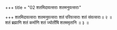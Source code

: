 +++
title = "02 शतमिदावत्सराः शतमनुवत्सराः"

+++
शतमिदावत्सराः शतमनुवत्सराः शतं परिवत्सराः शतं संवत्सराः॥ २ ॥  
शतं ब्रह्माणि शतं कर्माणि शतं ज्योतींषि शतममृतानि ॥ ३ ॥